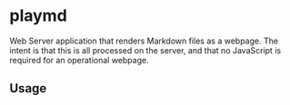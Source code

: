 # playmd
Web Server application that renders Markdown files as a webpage. The intent is that this is all processed on the server,
and that no JavaScript is required for an operational webpage.

## Usage